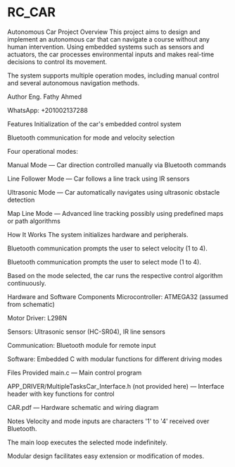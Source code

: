 # RC_CAR
Autonomous Car Project
Overview
This project aims to design and implement an autonomous car that can navigate a course without any human intervention. Using embedded systems such as sensors and actuators, the car processes environmental inputs and makes real-time decisions to control its movement.

The system supports multiple operation modes, including manual control and several autonomous navigation methods.

Author
Eng. Fathy Ahmed

WhatsApp: +201002137288

Features
Initialization of the car's embedded control system

Bluetooth communication for mode and velocity selection

Four operational modes:

Manual Mode — Car direction controlled manually via Bluetooth commands

Line Follower Mode — Car follows a line track using IR sensors

Ultrasonic Mode — Car automatically navigates using ultrasonic obstacle detection

Map Line Mode — Advanced line tracking possibly using predefined maps or path algorithms

How It Works
The system initializes hardware and peripherals.

Bluetooth communication prompts the user to select velocity (1 to 4).

Bluetooth communication prompts the user to select mode (1 to 4).

Based on the mode selected, the car runs the respective control algorithm continuously.

Hardware and Software Components
Microcontroller: ATMEGA32 (assumed from schematic)

Motor Driver: L298N

Sensors: Ultrasonic sensor (HC-SR04), IR line sensors

Communication: Bluetooth module for remote input

Software: Embedded C with modular functions for different driving modes

Files Provided
main.c — Main control program

APP_DRIVER/MultipleTasksCar_Interface.h (not provided here) — Interface header with key functions for control

CAR.pdf — Hardware schematic and wiring diagram

Notes
Velocity and mode inputs are characters '1' to '4' received over Bluetooth.

The main loop executes the selected mode indefinitely.

Modular design facilitates easy extension or modification of modes.

